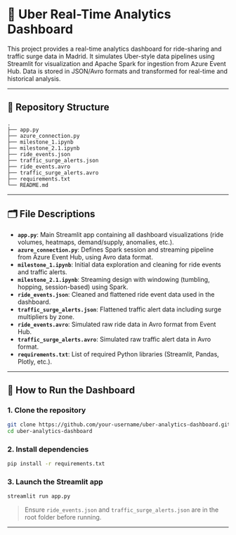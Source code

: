 
# 🚕 Uber Real-Time Analytics Dashboard

This project provides a real-time analytics dashboard for ride-sharing and traffic surge data in Madrid. It simulates Uber-style data pipelines using Streamlit for visualization and Apache Spark for ingestion from Azure Event Hub. Data is stored in JSON/Avro formats and transformed for real-time and historical analysis.

---

## 📁 Repository Structure

```
.
├── app.py
├── azure_connection.py
├── milestone_1.ipynb
├── milestone_2.1.ipynb
├── ride_events.json
├── traffic_surge_alerts.json
├── ride_events.avro
├── traffic_surge_alerts.avro
├── requirements.txt
└── README.md
```

---

## 🗂️ File Descriptions

- **`app.py`**: Main Streamlit app containing all dashboard visualizations (ride volumes, heatmaps, demand/supply, anomalies, etc.).
- **`azure_connection.py`**: Defines Spark session and streaming pipeline from Azure Event Hub, using Avro data format.
- **`milestone_1.ipynb`**: Initial data exploration and cleaning for ride events and traffic alerts.
- **`milestone_2.1.ipynb`**: Streaming design with windowing (tumbling, hopping, session-based) using Spark.
- **`ride_events.json`**: Cleaned and flattened ride event data used in the dashboard.
- **`traffic_surge_alerts.json`**: Flattened traffic alert data including surge multipliers by zone.
- **`ride_events.avro`**: Simulated raw ride data in Avro format from Event Hub.
- **`traffic_surge_alerts.avro`**: Simulated raw traffic alert data in Avro format.
- **`requirements.txt`**: List of required Python libraries (Streamlit, Pandas, Plotly, etc.).

---

## 🚀 How to Run the Dashboard

### 1. Clone the repository
```bash
git clone https://github.com/your-username/uber-analytics-dashboard.git
cd uber-analytics-dashboard
```

### 2. Install dependencies
```bash
pip install -r requirements.txt
```

### 3. Launch the Streamlit app
```bash
streamlit run app.py
```

> Ensure `ride_events.json` and `traffic_surge_alerts.json` are in the root folder before running.

---

